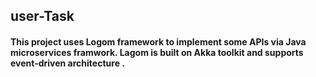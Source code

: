 ## user-Task

#### This project uses Logom framework to implement some APIs via Java microservices framwork. Lagom is built on Akka toolkit and supports event-driven architecture .

